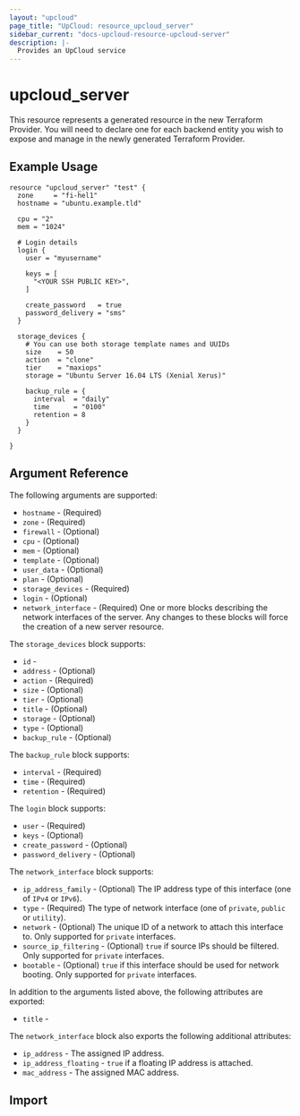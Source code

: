 ```yaml
---
layout: "upcloud"
page_title: "UpCloud: resource_upcloud_server"
sidebar_current: "docs-upcloud-resource-upcloud-server"
description: |-
  Provides an UpCloud service
---
```


# upcloud_server

This resource represents a generated resource in the new Terraform Provider.  You will need to declare one for each backend entity you wish to expose and manage in the newly generated Terraform Provider. 

## Example Usage

```hcl
resource "upcloud_server" "test" {
  zone     = "fi-hel1"
  hostname = "ubuntu.example.tld"

  cpu = "2"
  mem = "1024"

  # Login details
  login {
    user = "myusername"

    keys = [
      "<YOUR SSH PUBLIC KEY>",
    ]

    create_password   = true
    password_delivery = "sms"
  }

  storage_devices {
    # You can use both storage template names and UUIDs
    size    = 50
    action  = "clone"
    tier    = "maxiops"
    storage = "Ubuntu Server 16.04 LTS (Xenial Xerus)"

    backup_rule = {
      interval  = "daily"
      time      = "0100"
      retention = 8
    }
  }

}

```

## Argument Reference

The following arguments are supported:

* `hostname` - (Required)
* `zone` - (Required)
* `firewall` - (Optional)
* `cpu` - (Optional)
* `mem` - (Optional)
* `template` - (Optional)
* `user_data` - (Optional)
* `plan` - (Optional)
* `storage_devices` - (Required)
* `login` - (Optional)
* `network_interface` - (Required) One or more blocks describing the network interfaces of the server. Any changes to these blocks will force the creation of a new server resource.

The `storage_devices` block supports:

* `id` - 
* `address` - (Optional)
* `action` - (Required)
* `size` - (Optional)
* `tier` - (Optional)
* `title` - (Optional)
* `storage` - (Optional)
* `type` - (Optional)
* `backup_rule` - (Optional)

The `backup_rule` block supports:

* `interval` - (Required)
* `time` - (Required)
* `retention` - (Required)


The `login` block supports:

* `user` - (Required)
* `keys` - (Optional)
* `create_password` - (Optional) 
* `password_delivery` - (Optional)

The `network_interface` block supports:

* `ip_address_family` - (Optional) The IP address type of this interface (one of `IPv4` or `IPv6`).
* `type` - (Required) The type of network interface (one of `private`, `public` or `utility`).
* `network` - (Optional) The unique ID of a network to attach this interface to. Only supported for `private` interfaces.
* `source_ip_filtering` - (Optional) `true` if source IPs should be filtered. Only supported for `private` interfaces.
* `bootable` - (Optional) `true` if this interface should be used for network booting. Only supported for `private` interfaces.

In addition to the arguments listed above, the following attributes are exported:

* `title` -

The `network_interface` block also exports the following additional attributes:

* `ip_address` - The assigned IP address.
* `ip_address_floating` - `true` if a floating IP address is attached.
* `mac_address` - The assigned MAC address.

## Import